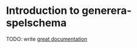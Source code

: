 # Introduction to generera-spelschema

TODO: write [great documentation](http://jacobian.org/writing/what-to-write/)
